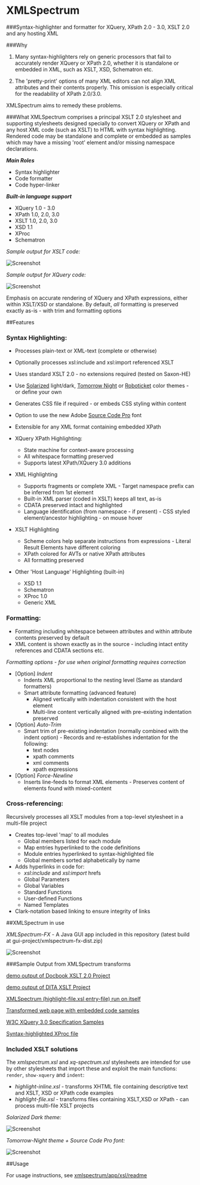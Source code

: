 XMLSpectrum
===========================

###Syntax-highlighter and formatter for XQuery, XPath 2.0 - 3.0, XSLT 2.0 and any hosting XML

###Why
1. Many syntax-highlighters rely on generic processors that fail to accurately render XQuery or XPath 2.0, whether it is standalone or embedded in XML, such as XSLT, XSD, Schematron etc. 

2. The 'pretty-print' options of many XML editors can not align XML attributes and their contents properly. This omission is especially critical for the readability of XPath 2.0/3.0.

XMLSpectrum aims to remedy these problems.

###What
XMLSpectrum comprises a principal XSLT 2.0 stylesheet and supporting stylesheets  designed specially to convert XQuery or XPath and any host XML code (such as XSLT) to HTML with syntax highlighting. Rendered code may be standalone and complete or embedded as samples which may have a missing 'root' element and/or missing namespace declarations.

***Main Roles***

- Syntax highlighter
- Code formatter
- Code hyper-linker

***Built-in language support***

- XQuery 1.0 - 3.0
- XPath 1.0, 2.0, 3.0
- XSLT 1.0, 2.0, 3.0
- XSD 1.1
- XProc
- Schematron

*Sample output for XSLT code:*

![Screenshot](http://www.qutoric.com/xslt/xmlspectrum/images/xsl-light.png)

*Sample output for XQuery code:*

![Screenshot](http://www.qutoric.com/samples/github-xquery.png)

Emphasis on accurate rendering of XQuery and XPath expressions, either within XSLT/XSD or standalone.
By default,  *all* formatting is preserved exactly as-is - with trim and formatting options

##Features

### Syntax Highlighting:

- Processes plain-text or XML-text (complete or otherwise)
- Optionally processes xsl:include and xsl:import referenced XSLT
- Uses standard XSLT 2.0 - no extensions required (tested on Saxon-HE)
- Use [Solarized](http://ethanschoonover.com/solarized) light/dark, [Tomorrow Night](https://github.com/ChrisKempson/Tomorrow-Theme) or [Roboticket](http://eclipsecolorthemes.org/?view=theme&id=93) color themes - or define your own
- Generates CSS file if required - or embeds CSS styling within content
- Option to use the new Adobe [Source Code Pro](http://blogs.adobe.com/typblography/2012/09/source-code-pro.html) font
- Extensible for any XML format containing embedded XPath

- XQuery XPath Highlighting:
	- State machine for context-aware processing
	- All whitespace formatting preserved
	- Supports latest XPath/XQuery 3.0 additions
- XML Highlighting
	- Supports fragments or complete XML
           - Target namespace prefix can be inferred from 1st element
	- Built-in XML parser (coded in XSLT) keeps all text, as-is
	- CDATA preserved intact and highlighted
	- Language identification (from namespace - if present)
           - CSS styled element/ancestor highlighting - on mouse hover
- XSLT Highlighting
	- Scheme colors help separate instructions from expressions
           - Literal Result Elements have different coloring
	- XPath colored for AVTs or native XPath attributes
	- All formatting preserved
- Other 'Host Language' Highlighting (built-in)
	- XSD 1.1
	- Schematron
	- XProc 1.0
	- Generic XML

### Formatting:

- Formatting including whitespace between attributes and within attribute contents preserved by default
- XML content is shown exactly as in the source - including intact entity references and CDATA sections etc.

_Formatting options - for use when original formatting requires correction_

- [Option] *Indent*
	- Indents XML proportional to the nesting level (Same as standard formatters)
	- Smart attribute formatting (advanced feature)
		- Aligned vertically with indentation consistent with the host element
		- Multi-line content vertically aligned with pre-existing indentation preserved
- [Option] *Auto-Trim*
	- Smart trim of pre-existing indentation (normally combined with the indent option)
           - Records and re-establishes indentation for the following:
		- text nodes
		- xpath comments
		- xml comments
		- xpath expressions
- [Option] *Force-Newline*
	- Inserts line-feeds to format XML elements
           - Preserves content of elements found with mixed-content

### Cross-referencing: 

Recursively processes all XSLT modules from a top-level stylesheet in a multi-file project

- Creates top-level 'map' to all modules
	- Global members listed for each module
	- Map entries hyperlinked to the code definitions
	- Module entries hyperlinked to syntax-highlighted file
	- Global members sorted alphabetically by name
- Adds hyperlinks in code for:
	- *xsl:include* and *xsl:import* hrefs
	- Global Parameters
	- Global Variables
	- Standard Functions
	- User-defined Functions
	- Named Templates
- Clark-notation based linking to ensure integrity of links

##XMLSpectrum in use

_XMLSpectrum-FX_  - A Java GUI app included in this repository (latest build at gui-project/xmlspectrum-fx-dist.zip)

![Screenshot](http://www.qutoric.com/xmlspectrum/xmlspectrum-small.png)

###Sample Output from XMLSpectrum transforms

[demo output of Docbook XSLT 2.0 Project](http://qutoric.com/samples/docbook20demo/)

[demo output of DITA XSLT Project](http://qutoric.com/samples/dita-ot-175/)

[XMLSpectrum (highlight-file.xsl entry-file) run on itself](http://qutoric.com/samples/xmlspectrum-code/)

[Transformed web page with embedded code samples](http://qutoric.com/samples/inline/highlighted-inline.html)

[W3C XQuery 3.0 Specification Samples](http://qutoric.com/samples/xquery-3.0cr-samples.html)

[Syntax-highlighted XProc file](http://qutoric.com/samples/xproc/xproccorb.xpl.html)


### Included XSLT solutions

The *xmlspectrum.xsl* and *xq-spectrum.xsl* stylesheets are intended for use by other stylesheets that import these and exploit the main functions: `render`, `show-xquery` and `indent`:

- *highlight-inline.xsl* - transforms XHTML file containing descriptive text and XSLT, XSD or XPath code examples
-  *highlight-file.xsl*     - transforms files containing XSLT,XSD or XPath - can process multi-file XSLT projects

*Solarized Dark theme:*

![Screenshot](http://www.qutoric.com/xslt/xmlspectrum/images/xsd-dark.png)

*Tomorrow-Night theme + Source Code Pro font:*

![Screenshot](http://www.qutoric.com/xslt/xmlspectrum/images/xproc.png)

	
##Usage

For usage instructions, see [xmlspectrum/app/xsl/readme](https://github.com/pgfearo/xmlspectrum/blob/master/app/xsl/readme.md)





































